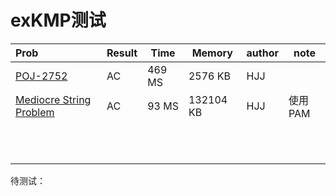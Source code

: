 # exKMP测试

| Prob                                                         | Result | Time   | Memory    | author | note    |
| :----------------------------------------------------------- | :----- | ------ | --------- | ------ | ------- |
| [POJ-2752](https://vjudge.net/problem/POJ-2752)              | AC     | 469 MS | 2576 KB   | HJJ    |         |
| [Mediocre String Problem](https://codeforces.com/gym/101981/problem/M) | AC     | 93 MS  | 132104 KB | HJJ    | 使用PAM |
|                                                              |        |        |           |        |         |
|                                                              |        |        |           |        |         |
|                                                              |        |        |           |        |         |
|                                                              |        |        |           |        |         |
|                                                              |        |        |           |        |         |
|                                                              |        |        |           |        |         |
|                                                              |        |        |           |        |         |
|                                                              |        |        |           |        |         |
|                                                              |        |        |           |        |         |
|                                                              |        |        |           |        |         |
|                                                              |        |        |           |        |         |


待测试：

